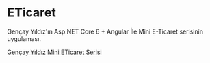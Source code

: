 # ETicaret

Gençay Yıldız'ın Asp.NET Core 6 + Angular İle Mini E-Ticaret serisinin uygulaması.

[Gençay Yıldız](https://www.youtube.com/@GencayYildiz)
[Mini ETicaret Serisi](https://www.youtube.com/playlist?list=PLQVXoXFVVtp1DFmoTL4cPTWEWiqndKexZ)

